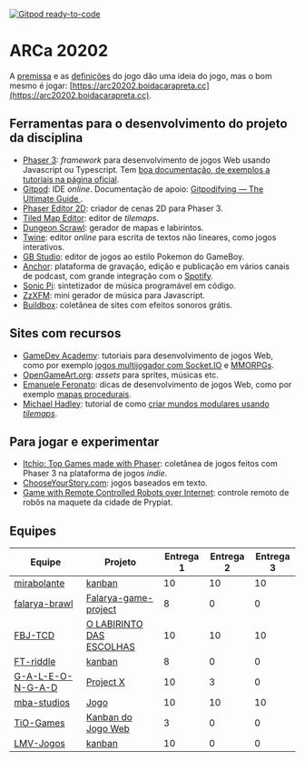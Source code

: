 [![Gitpod ready-to-code](https://img.shields.io/badge/Gitpod-ready--to--code-blue?logo=gitpod)](https://gitpod.io/#https://github.com/boidacarapreta/arc20202)

# ARCa 20202

A [premissa](https://github.com/boidacarapreta/arc20202/blob/main/docs/premissa.md) e as [definições](https://github.com/boidacarapreta/arc20202/blob/main/docs/definições.md) do jogo dão uma ideia do jogo, mas o bom mesmo é jogar: [https://arc20202.boidacarapreta.cc](https://arc20202.boidacarapreta.cc).

## Ferramentas para o desenvolvimento do projeto da disciplina

- [Phaser 3](https://phaser.io): _framework_ para desenvolvimento de jogos Web usando Javascript ou Typescript. Tem [boa documentação, de exemplos a tutoriais na página oficial](https://phaser.io/learn).
- [Gitpod](https://www.gitpod.io/): IDE _online_. Documentação de apoio: [Gitpodifying — The Ultimate Guide
  ](https://www.gitpod.io/blog/gitpodify/).
- [Phaser Editor 2D](https://github.com/PhaserEditor2D/PhaserEditor): criador de cenas 2D para Phaser 3.
- [Tiled Map Editor](https://www.mapeditor.org/): editor de _tilemaps_.
- [Dungeon Scrawl](https://dungeonscrawl.com/): gerador de mapas e labirintos.
- [Twine](https://twinery.org): editor _online_ para escrita de textos não lineares, como jogos interativos.
- [GB Studio](https://www.gbstudio.dev/): editor de jogos ao estilo Pokemon do GameBoy.
- [Anchor](https://anchor.fm): plataforma de gravação, edição e publicação em vários canais de podcast, com grande integração com o [Spotify](https://spotify.com).
- [Sonic Pi](https://sonic-pi.net/): sintetizador de música programável em código.
- [ZzXFM](https://keithclark.co.uk/articles/zzfxm/): mini gerador de música para Javascript.
- [Buildbox](https://www.buildbox.com/13-places-to-find-free-game-sound-effects/): coletânea de sites com efeitos sonoros grátis.

## Sites com recursos

- [GameDev Academy](https://gamedevacademy.org/): tutoriais para desenvolvimento de jogos Web, como por exemplo [jogos multijogador com Socket.IO](https://gamedevacademy.org/create-a-basic-multiplayer-game-in-phaser-3-with-socket-io-part-1/) e [MMORPGs](https://phasertutorials.com/how-to-create-a-phaser-3-mmorpg-part-1/).
- [OpenGameArt.org](https://opengameart.org/): _assets_ para sprites, músicas etc.
- [Emanuele Feronato](https://www.emanueleferonato.com/): dicas de desenvolvimento de jogos Web, como por exemplo [mapas procedurais](https://www.emanueleferonato.com/2019/01/29/javascript-procedural-dungeon-generator-found-on-github-fixed-a-bit-and-about-to-be-expanded/).
- [Michael Hadley](https://medium.com/@michaelwesthadley): tutorial de como [criar mundos modulares usando _tilemaps_](https://medium.com/@michaelwesthadley/modular-game-worlds-in-phaser-3-tilemaps-1-958fc7e6bbd6).

## Para jogar e experimentar

- [Itchio: Top Games made with Phaser](https://itch.io/games/made-with-phaser): coletânea de jogos feitos com Phaser 3 na plataforma de jogos _indie_.
- [ChooseYourStory.com](https://chooseyourstory.com/): jogos baseados em texto.
- [Game with Remote Controlled Robots over Internet](https://www.kickstarter.com/projects/remotegames/game-with-remote-controlled-robots-over-internet): controle remoto de robôs na maquete da cidade de Prypiat.

## Equipes

| Equipe                                                    | Projeto                                                                                    | Entrega 1 | Entrega 2 | Entrega 3 |
| --------------------------------------------------------- | ------------------------------------------------------------------------------------------ | --------- | --------- | --------- |
| [mirabolante](https://github.com/mirabolante)             | [kanban](https://github.com/mirabolante/jogo-web/projects/1)                               | 10        | 10        | 10        |
| [falarya-brawl](https://github.com/falarya-brawl)         | [Falarya-game-project](https://github.com/falarya-brawl/falarya-game/projects/1)           | 8         | 0         | 0         |
| [FBJ-TCD](https://github.com/FBJ-TCD)                     | [O LABIRINTO DAS ESCOLHAS](https://github.com/FBJ-TCD/O-LABIRINTO-DAS-ESCOLHAS/projects/1) | 10        | 10        | 10        |
| [FT-riddle](https://github.com/FT-riddle)                 | [kanban](https://github.com/FT-riddle/jogo-web/projects/1)                                 | 8         | 0         | 0         |
| [G-A-L-E-O-N-G-A-D](https://github.com/G-A-L-E-O-N-G-A-D) | [Project X](https://github.com/G-A-L-E-O-N-G-A-D/PROJECT-X/projects/1)                     | 10        | 3         | 0         |
| [mba-studios](https://github.com/mba-studios)             | [Jogo](https://github.com/mba-studios/mba-studios/projects/2)                              | 10        | 10        | 10        |
| [TiO-Games](https://github.com/TiO-Games)                 | [Kanban do Jogo Web](https://github.com/TiO-Games/jogo_web/projects/1)                     | 3         | 0         | 0         |
| [LMV-Jogos](https://github.com/LMV-Jogos)                 | [kanban](https://github.com/LMV-Jogos/Jogo/projects/1)                                     | 10        | 0         | 0         |
